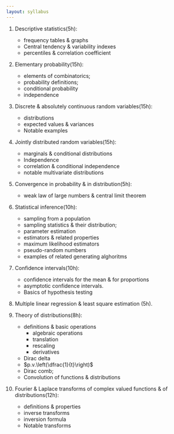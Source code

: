 ```yaml
---
layout: syllabus
---
```


1. Descriptive statistics(5h):
   * frequency tables & graphs
   * Central tendency & variability indexes
   * percentiles & correlation coefficient

2. Elementary probability(15h):
   * elements of combinatorics;
   * probability definitions;
   * conditional probability
   * independence

3. Discrete & absolutely continuous random variables(15h):
   * distributions
   * expected values & variances
   * Notable examples

4. Jointly distributed random variables(15h):
   * marginals & conditional distributions
   * Independence
   * correlation & conditional independence
   * notable multivariate distributions

5. Convergence in probability & in distribution(5h):
   * weak law of large numbers & central limit theorem

6. Statistical inference(10h):
   * sampling from a population
   * sampling statistics & their distribution;
   * parameter estimation
   * estimators & related properties
   * maximum likelihood estimators
   * pseudo-random numbers
   * examples of related generating alghoritms

7. Confidence intervals(10h):
   * confidence intervals for the mean & for proportions
   * asymptotic confidence intervals.
   * Basics of hypothesis testing

8. Multiple linear regression & least square estimation (5h).

9. Theory of distributions(8h):
   * definitions & basic operations
      * algebraic operations
      * translation
      * rescaling
      * derivatives
   * Dirac delta
   * $p.v.\left(\dfrac{1}{t}\right)$
   * Dirac comb;
   * Convolution of functions & distributions

10. Fourier & Laplace transforms of complex valued functions & of distributions(12h):
    * definitions & properties
    * inverse transforms
    * inversion formula
    * Notable transforms

